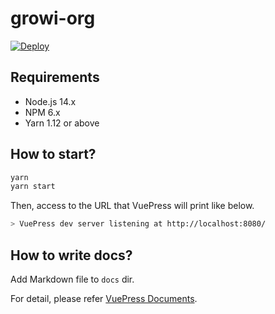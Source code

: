 # growi-org
[![Deploy](https://github.com/weseek/growi-org/actions/workflows/deploy.yml/badge.svg)](https://github.com/weseek/growi-org/actions/workflows/deploy.yml)

## Requirements
- Node.js 14.x
- NPM 6.x
- Yarn 1.12 or above

## How to start?

``` bash
yarn
yarn start
```

Then, access to the URL that VuePress will print like below.

``` bash
> VuePress dev server listening at http://localhost:8080/
```

## How to write docs?

Add Markdown file to `docs` dir.

For detail, please refer [VuePress Documents](https://vuepress.vuejs.org/).
